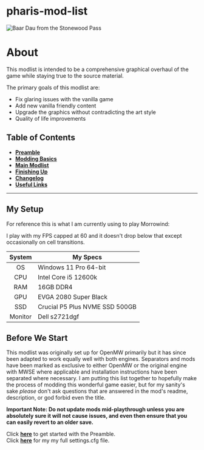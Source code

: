 # pharis-mod-list 

![Baar Dau from the Stonewood Pass](images/baarDau.png)

# About

This modlist is intended to be a comprehensive graphical overhaul of the game while staying true to the source material.

The primary goals of this modlist are:

- Fix glaring issues with the vanilla game
- Add new vanilla friendly content
- Upgrade the graphics without contradicting the art style
- Quality of life improvements

## Table of Contents

- [**Preamble**](preamble.md) <br>
- [**Modding Basics**](moddingBasics.md) <br>
- [**Main Modlist**](modlist.md) <br>
- [**Finishing Up**](finishingUp.md) <br>
- [**Changelog**](changelog.md) <br>
- [**Useful Links**](usefulLinks.md) <br>

---

## My Setup
For reference this is what I am currently using to play Morrowind:

I play with my FPS capped at 60 and it doesn't drop below that except occasionally on cell transitions.

System | My Specs
:---: | ---
OS        | Windows 11 Pro 64-bit
CPU       | Intel Core i5 12600k
RAM       | 16GB DDR4
GPU       | EVGA 2080 Super Black
SSD       | Crucial P5 Plus NVME SSD 500GB
Monitor   | Dell s2721dgf



## Before We Start

This modlist was originally set up for OpenMW primarily but it has since been adapted to work equally well with both engines. Separators and mods have been marked as exclusive to either OpenMW or the original engine with MWSE where applicable and installation instructions have been separated where necessary. I am putting this list together to hopefully make the process of modding this wonderful game easier, but for my sanity's sake *please* don't ask questions that are answered in the mod's readme, description, or god forbid even the title. 
<!--
There are two lists to choose from, one is the mods I play with that has over 300 mods and 200 plugins, and the other is a small list for those that want only the essentials. Both lists will be linked in the Preamble below.
-->
**Important Note: Do not update mods mid-playthrough unless you are absolutely sure it will not cause issues, and even then ensure that you can easily revert to an older save.**

<!--
 **Disclaimer: This is not a tutorial for installing **OpenMW** or for **MO2**; I will gladly help as best I can on Discord (Pharis#2588) but there are great resources with that information readily available (some of which will be linked in a separate document) so it would seem redundant (and tiresome) to repeat here.**
 -->

Click [**here**](preamble.md) to get started with the Preamble. <br>
Click [**here**](config/settings.cfg) for my my full settings.cfg file.